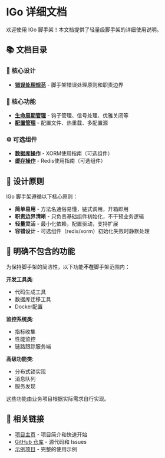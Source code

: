 # IGo 详细文档

欢迎使用 IGo 脚手架！本文档提供了轻量级脚手架的详细使用说明。

## 📚 文档目录

### 🎯 核心设计
- **[错误处理规范](error-handling.md)** - 脚手架错误处理原则和职责边界

### 🚀 核心功能
- **[生命周期管理](lifecycle.md)** - 钩子管理、信号处理、优雅关闭等
- **[配置管理](configuration.md)** - 配置文件、热重载、多配置源

### ⚙️ 可选组件
- **[数据库操作](database.md)** - XORM使用指南（可选组件）
- **[缓存操作](cache.md)** - Redis使用指南（可选组件）

## 🎯 设计原则

IGo 脚手架遵循以下核心原则：

- **简单易用** - 方法名通俗易懂，链式调用，开箱即用
- **职责边界清晰** - 只负责基础组件初始化，不干预业务逻辑
- **轻量灵活** - 最小化依赖，配置驱动，支持扩展
- **容错设计** - 可选组件（redis/xorm）初始化失败时静默处理

## 🚫 明确不包含的功能

为保持脚手架的简洁性，以下功能**不在**脚手架范围内：

**开发工具类**:
- 代码生成工具
- 数据库迁移工具
- Docker配置

**监控系统类**:
- 指标收集
- 性能监控
- 链路跟踪服务端

**高级功能类**:
- 分布式锁实现
- 消息队列
- 服务发现

这些功能由业务项目根据实际需求自行实现。

## 🔗 相关链接

- [项目主页](../README.md) - 项目简介和快速开始
- [GitHub 仓库](https://github.com/aichy126/igo) - 源代码和 Issues
- [示例项目](../example/) - 完整的使用示例